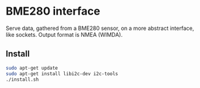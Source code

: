 # BME280 interface

Serve data, gathered from a BME280 sensor, on a more abstract interface, like sockets.
Output format is NMEA (WIMDA).

## Install

```bash
sudo apt-get update
sudo apt-get install libi2c-dev i2c-tools
./install.sh
```
